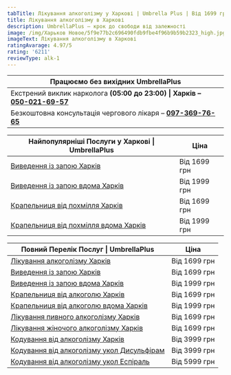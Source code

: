 ```yaml
---
tabTitle: Лікування алкоголізму у Харкові | Umbrella Plus | Від 1699 грн
title: Лікування алкоголізму в Харкові
description: UmbrellaPlus – крок до свободи від залежності
image: /img/Харьков Новое/5f9e77b2c696490fdb9fbe4f96b9b59b2323_high.jpg
imageText: Лікування алкоголізму в Харкові
ratingAvarage: 4.97/5
rating: '6211'
reviewType: alk-1
---
```


| Працюємо без вихідних UmbrellaPlus                                                          |
| ------------------------------------------------------------------------------------------- |
| Екстрений виклик нарколога **(05:00 до 23:00) \| Харків – [050-021-69-57](tel:0500216957)** |
| Безкоштовна консультація чергового лікаря – **[097-369-76-65](tel:097-369-7665)**           |

| Найпопулярніші Послуги у Харкові \| UmbrellaPlus                                  | Ціна         |
| --------------------------------------------------------------------------------- | ------------ |
| [Виведення із запою Харків](Vivod-iz-zapoia-kharkiv-ua)                           | Від 1699 грн |
| [Виведення із запою вдома Харків](Vivod-iz-zapoia-na-domy-kharkiv-ua)             | Від 1999 грн |
| [Крапельниця від похмілля Харків](Kapelnica_ot_alkogola_kharkiv-ua)               | Від 1699 грн |
| [Крапельниця від похмілля вдома Харків](Kapelnica_ot_alkogola_na_domy_kharkiv_ua) | Від 1999 грн |

| Повний Перелік Послуг \| UmbrellaPlus                                                      | Ціна         |
| ------------------------------------------------------------------------------------------ | ------------ |
| [Лікування алкоголізму Харків](lechenie-alkogolizma-kharkiv-ua)                            | Від 1699 грн |
| [Виведення із запою Харків](Vivod-iz-zapoia-kharkiv-ua)                                    | Від 1699 грн |
| [Виведення із запою вдома Харків](Vivod-iz-zapoia-na-domy-kharkiv-ua)                      | Від 1999 грн |
| [Крапельниця від алкоголю Харків](Kapelnica_ot_alkogola_kharkiv-ua)                        | Від 1699 грн |
| [Крапельниця від алкоголю вдома Харків](Kapelnica_ot_alkogola_na_domy_kharkiv_ua)          | Від 1999 грн |
| [Лікування пивного алкоголізму Харків](lechenie-pivnogo-alkogolizma-kharkiv-ua)            | Від 1699 грн |
| [Лікування жіночого алкоголізму Харків](lechenie-jenskogo-alkogolizma-kharkiv-ua)          | Від 1699 грн |
| [Кодування від алкоголізму Харків](kodirovka-ot-alkogolia-kharkiv-ua)                      | Від 3999 грн |
| [Кодування від алкоголізму укол Дисульфірам](kodirovka-ot-alkogolia-disulfiram-kharkiv-ua) | Від 3999 грн |
| [Кодування від алкоголізму укол Еспіраль](kodirovka-ot-alkogolizma-espiarl-kharkiv-ua)     | Від 5999 грн |
